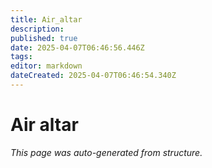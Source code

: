 ```yaml
---
title: Air_altar
description: 
published: true
date: 2025-04-07T06:46:56.446Z
tags: 
editor: markdown
dateCreated: 2025-04-07T06:46:54.340Z
---
```


# Air altar

*This page was auto-generated from structure.*